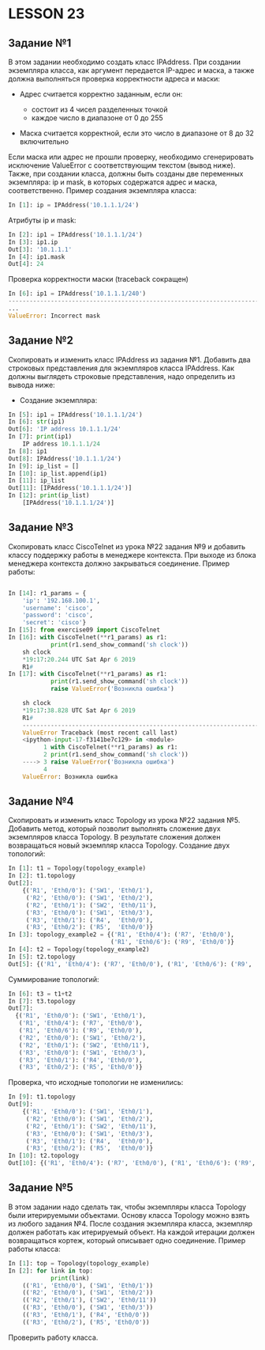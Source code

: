 # LESSON 23

## Задание №1

В этом задании необходимо создать класс IPAddress. При создании экземпляра класса, как аргумент передается IP-адрес и 
маска, а также должна выполняться проверка корректности адреса и маски:

* Адрес считается корректно заданным, если он:
    - состоит из 4 чисел разделенных точкой
    - каждое число в диапазоне от 0 до 255

* Маска считается корректной, если это число в диапазоне от 8 до 32 включительно

Если маска или адрес не прошли проверку, необходимо сгенерировать исключение ValueError с соответствующим текстом (вывод
ниже). Также, при создании класса, должны быть созданы две переменных экземпляра: ip и mask, в которых содержатся адрес 
и маска, соответственно. Пример создания экземпляра класса:
```python
In [1]: ip = IPAddress('10.1.1.1/24')
```
Атрибуты ip и mask:
```python
In [2]: ip1 = IPAddress('10.1.1.1/24')
In [3]: ip1.ip
Out[3]: '10.1.1.1'
In [4]: ip1.mask
Out[4]: 24
```
Проверка корректности маски (traceback сокращен)
```python
In [6]: ip1 = IPAddress('10.1.1.1/240')
---------------------------------------------------------------------------
...
ValueError: Incorrect mask
```

## Задание №2

Скопировать и изменить класс IPAddress из задания №1. Добавить два строковых представления для экземпляров 
класса IPAddress. Как должны выглядеть строковые представления, надо определить из вывода ниже:

* Создание экземпляра:
```python
In [5]: ip1 = IPAddress('10.1.1.1/24')
In [6]: str(ip1)
Out[6]: 'IP address 10.1.1.1/24'
In [7]: print(ip1)
    IP address 10.1.1.1/24
In [8]: ip1
Out[8]: IPAddress('10.1.1.1/24')
In [9]: ip_list = []
In [10]: ip_list.append(ip1)
In [11]: ip_list
Out[11]: [IPAddress('10.1.1.1/24')]
In [12]: print(ip_list)
    [IPAddress('10.1.1.1/24')]
```

## Задание №3

Скопировать класс CiscoTelnet из урока №22 задания №9 и добавить классу поддержку работы в менеджере контекста. При 
выходе из блока менеджера контекста должно закрываться соединение. Пример работы:

```python

In [14]: r1_params = {
    'ip': '192.168.100.1',
    'username': 'cisco',
    'password': 'cisco',
    'secret': 'cisco'}
In [15]: from exercise09 import CiscoTelnet
In [16]: with CiscoTelnet(**r1_params) as r1:
            print(r1.send_show_command('sh clock'))
    sh clock
    *19:17:20.244 UTC Sat Apr 6 2019
    R1#
In [17]: with CiscoTelnet(**r1_params) as r1:
            print(r1.send_show_command('sh clock'))
            raise ValueError('Возникла ошибка')

    sh clock
    *19:17:38.828 UTC Sat Apr 6 2019
    R1#
    ---------------------------------------------------------------------------
    ValueError Traceback (most recent call last)
    <ipython-input-17-f3141be7c129> in <module>
          1 with CiscoTelnet(**r1_params) as r1:
          2 print(r1.send_show_command('sh clock'))
    ----> 3 raise ValueError('Возникла ошибка')
          4
    ValueError: Возникла ошибка
```

## Задание №4

Скопировать и изменить класс Topology из урока №22 задания №5. Добавить метод, который позволит выполнять сложение двух
экземпляров класса Topology. В результате сложения должен возвращаться новый экземпляр класса Topology.
Создание двух топологий:
```python
In [1]: t1 = Topology(topology_example)
In [2]: t1.topology
Out[2]:
    {('R1', 'Eth0/0'): ('SW1', 'Eth0/1'),
     ('R2', 'Eth0/0'): ('SW1', 'Eth0/2'),
     ('R2', 'Eth0/1'): ('SW2', 'Eth0/11'),
     ('R3', 'Eth0/0'): ('SW1', 'Eth0/3'),
     ('R3', 'Eth0/1'): ('R4',  'Eth0/0'),
     ('R3', 'Eth0/2'): ('R5',  'Eth0/0')}
In [3]: topology_example2 = {('R1', 'Eth0/4'): ('R7', 'Eth0/0'),
                             ('R1', 'Eth0/6'): ('R9', 'Eth0/0')}
In [4]: t2 = Topology(topology_example2)
In [5]: t2.topology
Out[5]: {('R1', 'Eth0/4'): ('R7', 'Eth0/0'), ('R1', 'Eth0/6'): ('R9', 'Eth0/0')}
```

Суммирование топологий:
```python
In [6]: t3 = t1+t2
In [7]: t3.topology
Out[7]:
  {('R1', 'Eth0/0'): ('SW1', 'Eth0/1'),
   ('R1', 'Eth0/4'): ('R7', 'Eth0/0'),
   ('R1', 'Eth0/6'): ('R9', 'Eth0/0'),
   ('R2', 'Eth0/0'): ('SW1', 'Eth0/2'),
   ('R2', 'Eth0/1'): ('SW2', 'Eth0/11'),
   ('R3', 'Eth0/0'): ('SW1', 'Eth0/3'),
   ('R3', 'Eth0/1'): ('R4', 'Eth0/0'),
   ('R3', 'Eth0/2'): ('R5', 'Eth0/0')}
```

Проверка, что исходные топологии не изменились:
```python
In [9]: t1.topology
Out[9]:
    {('R1', 'Eth0/0'): ('SW1', 'Eth0/1'),
     ('R2', 'Eth0/0'): ('SW1', 'Eth0/2'),
     ('R2', 'Eth0/1'): ('SW2', 'Eth0/11'),
     ('R3', 'Eth0/0'): ('SW1', 'Eth0/3'),
     ('R3', 'Eth0/1'): ('R4',  'Eth0/0'),
     ('R3', 'Eth0/2'): ('R5',  'Eth0/0')}
In [10]: t2.topology
Out[10]: {('R1', 'Eth0/4'): ('R7', 'Eth0/0'), ('R1', 'Eth0/6'): ('R9', 'Eth0/0')}
```

## Задание №5

В этом задании надо сделать так, чтобы экземпляры класса Topology были итерируемыми объектами. Основу класса Topology 
можно взять из любого задания №4. После создания экземпляра класса, экземпляр должен работать как итерируемый объект. На
каждой итерации должен возвращаться кортеж, который описывает одно соединение. Пример работы класса:

```python
In [1]: top = Topology(topology_example)
In [2]: for link in top:
            print(link)
    (('R1', 'Eth0/0'), ('SW1', 'Eth0/1'))
    (('R2', 'Eth0/0'), ('SW1', 'Eth0/2'))
    (('R2', 'Eth0/1'), ('SW2', 'Eth0/11'))
    (('R3', 'Eth0/0'), ('SW1', 'Eth0/3'))
    (('R3', 'Eth0/1'), ('R4', 'Eth0/0'))
    (('R3', 'Eth0/2'), ('R5', 'Eth0/0'))
```
Проверить работу класса.
